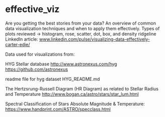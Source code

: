 # effective_viz
Are you getting the best stories from your data? An overview of common data visualization techniques and when to apply them effectively. 
Types of plots reviewed -> histogram, rose, scatter, dot, box, and density ridgeline
LinkedIn article: www.linkedin.com/pulse/visualizing-data-effectively-carter-edie/

Data used for visualizations from:

HYG Stellar database
http://www.astronexus.com/hyg
https://github.com/astronexus

readme file for hyg dataset HYG_README.md

The Hertzsrung-Russell Diagram (HR Diagram) as related to Stellar Radius and Temperature 
http://www.bogan.ca/astro/stars/star_lum.html

Spectral Classification of Stars Absolute Magnitude & Temperature:
https://www.handprint.com/ASTRO/specclass.html
